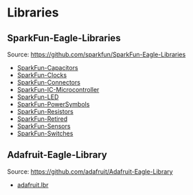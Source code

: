 # Libraries

## SparkFun-Eagle-Libraries

Source: https://github.com/sparkfun/SparkFun-Eagle-Libraries

- [SparkFun-Capacitors](https://raw.githubusercontent.com/sparkfun/SparkFun-Eagle-Libraries/master/SparkFun-Capacitors.lbr)
- [SparkFun-Clocks](https://raw.githubusercontent.com/sparkfun/SparkFun-Eagle-Libraries/master/SparkFun-Clocks.lbr)
- [SparkFun-Connectors](https://raw.githubusercontent.com/sparkfun/SparkFun-Eagle-Libraries/master/SparkFun-Connectors.lbr)
- [SparkFun-IC-Microcontroller](https://raw.githubusercontent.com/sparkfun/SparkFun-Eagle-Libraries/master/SparkFun-IC-Microcontroller.lbr)
- [SparkFun-LED](https://raw.githubusercontent.com/sparkfun/SparkFun-Eagle-Libraries/master/SparkFun-LED.lbr)
- [SparkFun-PowerSymbols](https://raw.githubusercontent.com/sparkfun/SparkFun-Eagle-Libraries/master/SparkFun-PowerSymbols.lbr)
- [SparkFun-Resistors](https://raw.githubusercontent.com/sparkfun/SparkFun-Eagle-Libraries/master/SparkFun-Resistors.lbr)
- [SparkFun-Retired](https://raw.githubusercontent.com/sparkfun/SparkFun-Eagle-Libraries/master/SparkFun-Retired.lbr)
- [SparkFun-Sensors](https://raw.githubusercontent.com/sparkfun/SparkFun-Eagle-Libraries/master/SparkFun-Sensors.lbr)
- [SparkFun-Switches](https://raw.githubusercontent.com/sparkfun/SparkFun-Eagle-Libraries/master/SparkFun-Switches.lbr)

## Adafruit-Eagle-Library

Source: https://github.com/adafruit/Adafruit-Eagle-Library

- [adafruit.lbr](https://github.com/adafruit/Adafruit-Eagle-Library/raw/master/adafruit.lbr)